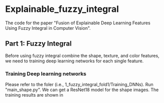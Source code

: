 # Explainable_fuzzy_integral
The code for the paper "Fusion of Explainable Deep Learning Features Using Fuzzy Integral in Computer Vision".

## Part 1: Fuzzy Integral
Before using fuzzy integral combine the shape, texture, and color features, we need to training deep learning networks for each single feature.
### Training Deep learning networks
Please refer to the foler (i.e., 1_fuzzy_integral_fold1/Training_DNNs).
Run "main_shape.py". We can get a ResNet18 model for the shape images. The training results are shown in   
